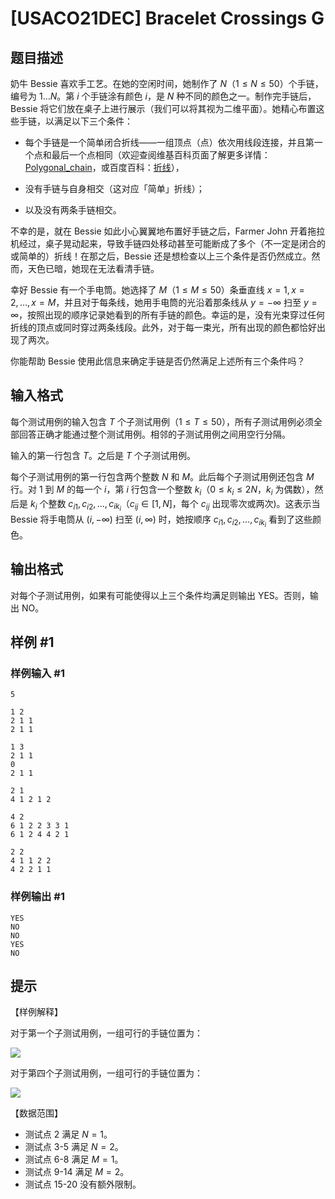 # [USACO21DEC] Bracelet Crossings G

## 题目描述

奶牛 Bessie 喜欢手工艺。在她的空闲时间，她制作了 $N$（$1\le N\le 50$）个手链，编号为 $1 \ldots N$。第 $i$ 个手链涂有颜色 $i$，是 $N$ 种不同的颜色之一。制作完手链后，Bessie 将它们放在桌子上进行展示（我们可以将其视为二维平面）。她精心布置这些手链，以满足以下三个条件：

- 每个手链是一个简单闭合折线——一组顶点（点）依次用线段连接，并且第一个点和最后一个点相同（欢迎查阅维基百科页面了解更多详情：[Polygonal_chain](https://en.wikipedia.org/wiki/Polygonal_chain)，或百度百科：[折线](https://baike.baidu.com/item/%E6%8A%98%E7%BA%BF/486302)），

- 没有手链与自身相交（这对应「简单」折线）；

- 以及没有两条手链相交。

不幸的是，就在 Bessie 如此小心翼翼地布置好手链之后，Farmer John 开着拖拉机经过，桌子晃动起来，导致手链四处移动甚至可能断成了多个（不一定是闭合的或简单的）折线！在那之后，Bessie 还是想检查以上三个条件是否仍然成立。然而，天色已暗，她现在无法看清手链。

幸好 Bessie 有一个手电筒。她选择了 $M$（$1\le M\le 50$）条垂直线 $x=1, x=2, \ldots, x=M$，并且对于每条线，她用手电筒的光沿着那条线从 $y=-\infty$ 扫至 $y=\infty$，按照出现的顺序记录她看到的所有手链的颜色。幸运的是，没有光束穿过任何折线的顶点或同时穿过两条线段。此外，对于每一束光，所有出现的颜色都恰好出现了两次。

你能帮助 Bessie 使用此信息来确定手链是否仍然满足上述所有三个条件吗？

## 输入格式

每个测试用例的输入包含 $T$ 个子测试用例（$1 \leq T \leq 50$），所有子测试用例必须全部回答正确才能通过整个测试用例。相邻的子测试用例之间用空行分隔。

输入的第一行包含 $T$。之后是 $T$ 个子测试用例。

每个子测试用例的第一行包含两个整数 $N$ 和 $M$。此后每个子测试用例还包含 $M$ 行。对 $1$ 到 $M$ 的每一个 $i$，第 $i$ 行包含一个整数 $k_i$（$0\le k_i\le 2N$，$k_i$ 为偶数），然后是 $k_i$ 个整数 $c_{i1}, c_{i2},\ldots, c_{ik_i}$（$c_{ij}\in [1,N]$，每个 $c_{ij}$ 出现零次或两次)。这表示当 Bessie 将手电筒从 $(i,-\infty)$ 扫至 $(i,\infty)$ 时，她按顺序 $c_{i1}, c_{i2},\ldots, c_{ik_i}$ 看到了这些颜色。


## 输出格式

对每个子测试用例，如果有可能使得以上三个条件均满足则输出 YES。否则，输出 NO。

## 样例 #1

### 样例输入 #1
```
5

1 2
2 1 1
2 1 1

1 3
2 1 1
0
2 1 1

2 1
4 1 2 1 2

4 2
6 1 2 2 3 3 1
6 1 2 4 4 2 1

2 2
4 1 1 2 2
4 2 2 1 1
```

### 样例输出 #1

```
YES
NO
NO
YES
NO
```

## 提示

【样例解释】

对于第一个子测试用例，一组可行的手链位置为：

![](https://cdn.luogu.com.cn/upload/image_hosting/q3mohld2.png?x-oss-process=image/resize,m_lfit,h_170,w_225)

对于第四个子测试用例，一组可行的手链位置为：

![](https://cdn.luogu.com.cn/upload/image_hosting/8m2hcgbb.png?x-oss-process=image/resize,m_lfit,h_170,w_225)

【数据范围】

- 测试点 2 满足 $N = 1$。
- 测试点 3-5 满足 $N=2$。
- 测试点 6-8 满足 $M=1$。
- 测试点 9-14 满足 $M=2$。
- 测试点 15-20 没有额外限制。
